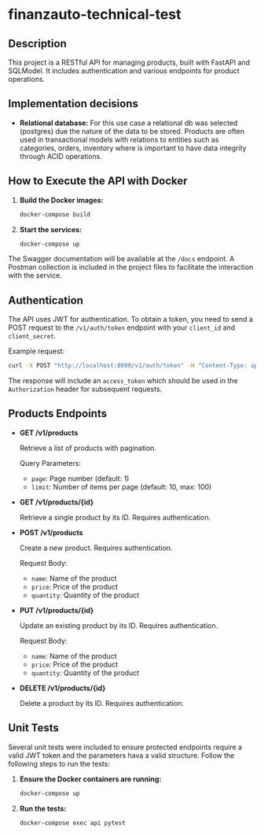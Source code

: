 
# finanzauto-technical-test

## Description

This project is a RESTful API for managing products, built with FastAPI and SQLModel. It includes authentication and various endpoints for product operations.

## Implementation decisions

- **Relational database:** For this use case a relational db was selected (postgres) due the nature of the data to be stored. Products are often used in transactional models with relations to entities such as categories, orders, inventory where is important to have data integrity through ACID operations.

## How to Execute the API with Docker

1. **Build the Docker images:**

    ```sh
    docker-compose build
    ```

2. **Start the services:**

    ```sh
    docker-compose up
    ```

The Swagger documentation will be available at the `/docs` endpoint. A Postman collection is included in the project files to facilitate the interaction with the service.

## Authentication

The API uses JWT for authentication. To obtain a token, you need to send a POST request to the `/v1/auth/token` endpoint with your `client_id` and `client_secret`.

Example request:

```sh
curl -X POST "http://localhost:8000/v1/auth/token" -H "Content-Type: application/json" -d '{"username": "your_client_id", "password": "your_client_secret"}'
```

The response will include an `access_token` which should be used in the `Authorization` header for subsequent requests.

## Products Endpoints

- **GET /v1/products**

    Retrieve a list of products with pagination.

    Query Parameters:
    - `page`: Page number (default: 1)
    - `limit`: Number of items per page (default: 10, max: 100)

- **GET /v1/products/{id}**

    Retrieve a single product by its ID. Requires authentication.

- **POST /v1/products**

    Create a new product. Requires authentication.

    Request Body:
    - `name`: Name of the product
    - `price`: Price of the product
    - `quantity`: Quantity of the product

- **PUT /v1/products/{id}**

    Update an existing product by its ID. Requires authentication.

    Request Body:
    - `name`: Name of the product
    - `price`: Price of the product
    - `quantity`: Quantity of the product

- **DELETE /v1/products/{id}**

    Delete a product by its ID. Requires authentication.

## Unit Tests

Several unit tests were included to ensure protected endpoints require a valid JWT token and the parameters hava a valid structure. Follow the following steps to run the tests:

1. **Ensure the Docker containers are running:**

    ```sh
    docker-compose up
    ```

2. **Run the tests:**

    ```sh
    docker-compose exec api pytest
    ```